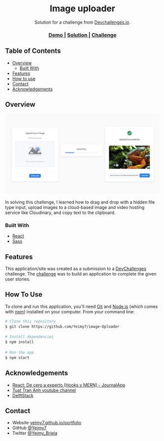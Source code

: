 <!-- Please update value in the {}  -->

<h1 align="center">Image uploader</h1>

<div align="center">
   Solution for a challenge from  <a href="http://devchallenges.io" target="_blank">Devchallenges.io</a>.
</div>

<div align="center">
  <h3>
    <a href="https://https://yeimy7.github.io/image-Uploader/">
      Demo
    </a>
    <span> | </span>
    <a href="https://devchallenges.io/solutions/jZ0sBSZZslHpkDqiRwUF">
      Solution
    </a>
    <span> | </span>
    <a href="https://devchallenges.io/challenges/O2iGT9yBd6xZBrOcVirx">
      Challenge
    </a>
  </h3>
</div>

<!-- TABLE OF CONTENTS -->

## Table of Contents

- [Overview](#overview)
  - [Built With](#built-with)
- [Features](#features)
- [How to use](#how-to-use)
- [Contact](#contact)
- [Acknowledgements](#acknowledgements)

<!-- OVERVIEW -->

## Overview

![screenshot](https://raw.githubusercontent.com/Yeimy7/image-Uploader/master/assets/desktop.png)

In solving this challenge, I learned how to drag and drop with a hidden file type input, upload images to a cloud-based image and video hosting service like Cloudinary, and copy text to the clipboard.

### Built With

- [React](https://reactjs.org/)
- [Sass](https://sass-lang.com/)

## Features

This application/site was created as a submission to a [DevChallenges](https://devchallenges.io/challenges) challenge. The [challenge](https://devchallenges.io/challenges/O2iGT9yBd6xZBrOcVirx) was to build an application to complete the given user stories.

## How To Use

To clone and run this application, you'll need [Git](https://git-scm.com) and [Node.js](https://nodejs.org/en/download/) (which comes with [npm](http://npmjs.com)) installed on your computer. From your command line:

```bash
# Clone this repository
$ git clone https://github.com/Yeimy7/image-Uploader

# Install dependencies
$ npm install

# Run the app
$ npm start
```

## Acknowledgements

- [React: De cero a experto (Hooks y MERN) - JournalApp ](https://www.udemy.com/course/react-cero-experto/?couponCode=AGOSTO-2022-A)
- [Tuat Tran Anh youtube channel](https://www.youtube.com/watch?v=Aoz0eQAbEUo&t=1514s)
- [DelftStack](https://www.delftstack.com/es/howto/react/react-copy-to-clipboard/)

## Contact

- Website [yeimy7.github.io/portfolio](https://yeimy7.github.io/portfolio/)
- GitHub [@Yeimy7](https://github.com/Yeimy7)
- Twitter [@Yeimy_Briela](https://twitter.com/Yeimy_Briela)